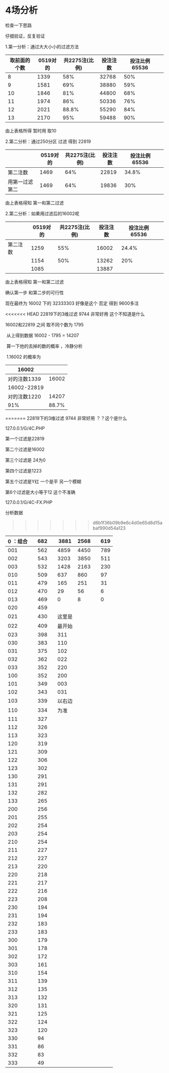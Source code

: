# 4场分析

检查一下思路

仔细验证，反复验证

1.第一分析：通过大大小小的过滤方法

| 取前面的个数 | 0519对的 | 共2275注(比例) | 投注注数 | 投注比例 65536 |      |
| ------------ | -------- | -------------- | -------- | -------------- | ---- |
| 8            | 1339     | 58%            | 32768    | 50%            |      |
| 9            | 1581     | 69%            | 38880    | 59%            |      |
| 10           | 1846     | 81%            | 44800    | 68%            |      |
| 11           | 1974     | 86%            | 50336    | 76%            |      |
| 12           | 2021     | 88.8%          | 55290    | 84%            |      |
| 13           | 2170     | 95%            | 59488    | 90%            |      |

由上表格所得 暂时用 取10



2.第二分析：通过250分区 过滤 得到 22819 

|                | 0519对的 | 共2275注(比例) | 投注注数 | 投注比例 65536 |      |
| -------------- | -------- | -------------- | -------- | -------------- | ---- |
| 第二注数       | 1469     | 64%            | 22819    | 34.8%          |      |
| 用第一过滤第二 | 1469     | 64%            | 19836    | 30%            |      |

由上表格得知 第一和第二过滤



2.第二分析：如果用过滤后的16002呢

|          | 0519对的 | 共2275注(比例) | 投注注数 | 投注比例 65536 |      |
| -------- | -------- | -------------- | -------- | -------------- | ---- |
| 第二注数 | 1259     | 55%            | 16002    | 24.4%          |      |
|          | 1154     | 50%            | 13262    | 20%            |      |
|          | 1085     |                | 13887    |                |      |

由上表格得知 第一和第二过滤



确认第一步 和第二步的可行性 



现在最终为 16002 下的 32333303  好像是这个 否定 得到 9600多注





<<<<<<< HEAD
22819下的3维过滤 9744 非常好用 这个不知道是什么



16002和22819 之间 取不同个数为  1795

​	从上得到数据 16002 - 1795 = 14207

​	算一下他的去掉的数的概率 ，冷静分析	

​		1.16002 的概率为 

| 16002        |       |
| ------------ | ----- |
| 对的注数1339 | 16002 |
| 16002-22819  |       |
| 对的注数1220 | 14207 |
| 91%          | 88.7% |

=======
22819下的3维过滤 9744 非常好用  ？？这个是什么





127.0.0.1/G/4C.PHP

第一个过滤是22819

第二个过滤是16002

第三个过滤是 24为0

第四个过滤是1223

第五个过滤是Y红  一个是平 另一个模糊

第6个过滤是大小等于12  这个不准确



127.0.0.1/G/4C-FX.PHP

分析数据 
>>>>>>> d6b1f36b09b9e6c4d0e65d8d15abaf990d54a123



| 0 ：组合 |      | 682  |      | 3881   | 2568 |      | 619  |
| -------- | ---- | ---- | ---- | ------ | ---- | ---- | ---- |
| 001      |      | 562  |      | 4859   | 4450 |      | 789  |
| 002      |      | 543  |      | 3203   | 3850 |      | 511  |
| 003      |      | 532  |      | 1428   | 2163 |      | 230  |
| 010      |      | 509  |      | 637    | 860  |      | 97   |
| 011      |      | 479  |      | 165    | 251  |      | 31   |
| 012      |      | 470  |      | 29     | 56   |      | 6    |
| 013      |      | 469  |      | 0      | 8    |      | 0    |
| 020      |      | 459  |      |        |      |      |      |
| 021      |      | 430  |      | 这里是 |      |      |      |
| 022      |      | 409  |      | 最开始 |      |      |      |
| 023      |      | 398  |      | 311    |      |      |      |
| 030      |      | 383  |      | 110    |      |      |      |
| 031      |      | 375  |      | 102    |      |      |      |
| 032      |      | 362  |      | 022    |      |      |      |
| 033      |      | 352  |      | 220    |      |      |      |
| 100      |      | 352  |      | 200    |      |      |      |
| 101      |      | 349  |      | 003    |      |      |      |
| 102      |      | 343  |      | 031    |      |      |      |
| 103      |      | 339  |      | 以右边 |      |      |      |
| 110      |      | 334  |      | 为准   |      |      |      |
| 111      |      | 327  |      |        |      |      |      |
| 112      |      | 326  |      |        |      |      |      |
| 113      |      | 323  |      |        |      |      |      |
| 120      |      | 319  |      |        |      |      |      |
| 121      |      | 309  |      |        |      |      |      |
| 122      |      | 306  |      |        |      |      |      |
| 123      |      | 302  |      |        |      |      |      |
| 130      |      | 291  |      |        |      |      |      |
| 131      |      | 291  |      |        |      |      |      |
| 132      |      | 282  |      |        |      |      |      |
| 133      |      | 265  |      |        |      |      |      |
| 200      |      | 256  |      |        |      |      |      |
| 201      |      | 255  |      |        |      |      |      |
| 202      |      | 254  |      |        |      |      |      |
| 203      |      | 254  |      |        |      |      |      |
| 210      |      | 254  |      |        |      |      |      |
| 211      |      | 227  |      |        |      |      |      |
| 212      |      | 227  |      |        |      |      |      |
| 213      |      | 220  |      |        |      |      |      |
| 220      |      | 218  |      |        |      |      |      |
| 221      |      | 217  |      |        |      |      |      |
| 222      |      | 216  |      |        |      |      |      |
| 223      |      | 208  |      |        |      |      |      |
| 230      |      | 194  |      |        |      |      |      |
| 231      |      | 194  |      |        |      |      |      |
| 232      |      | 183  |      |        |      |      |      |
| 233      |      | 183  |      |        |      |      |      |
| 300      |      | 179  |      |        |      |      |      |
| 301      |      | 178  |      |        |      |      |      |
| 302      |      | 172  |      |        |      |      |      |
| 303      |      | 161  |      |        |      |      |      |
| 310      |      | 154  |      |        |      |      |      |
| 311      |      | 139  |      |        |      |      |      |
| 312      |      | 135  |      |        |      |      |      |
| 313      |      | 132  |      |        |      |      |      |
| 320      |      | 131  |      |        |      |      |      |
| 321      |      | 125  |      |        |      |      |      |
| 322      |      | 124  |      |        |      |      |      |
| 323      |      | 120  |      |        |      |      |      |
| 330      |      | 94   |      |        |      |      |      |
| 331      |      | 86   |      |        |      |      |      |
| 332      |      | 83   |      |        |      |      |      |
| 333      |      | 49   |      |        |      |      |      |



